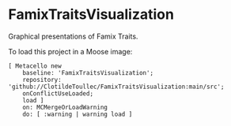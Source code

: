 # FamixTraitsVisualization

Graphical presentations of Famix Traits.

To load this project in a Moose image:
```smalltalk
[ Metacello new
	baseline: 'FamixTraitsVisualization';
	repository: 'github://ClotildeToullec/FamixTraitsVisualization:main/src';
	onConflictUseLoaded;
	load ]
	on: MCMergeOrLoadWarning
	do: [ :warning | warning load ]
